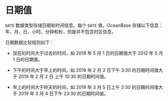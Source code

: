 日期值 
========================



`DATE` 数据类型存储日期和时间信息。每个 `DATE` 值，OceanBase 存储以下信息：年、月、日、小时、分钟和秒，但是并不包含时区信息。

日期数据比较规则如下：

* 现在的时间大于过去的时间，如 2018 年 5 月 1 日的日期值大于 2012 年 5 月 1 日的日期值。

  

* 下午的时间大于早上的时间，如 2019 年 2 月 2 日下午 3:30 的日期时间值大于 2019 年 2 月 2 日 上午 10:30 的日期时间值。

  

* 早上的时间大于昨天的时间，如 2019 年 3 月 5 日上午 2:30 的日期时间值大于 2019 年 3 月 4 日下午 23:30 的日期时间值。

  



